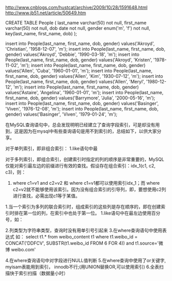 http://www.cnblogs.com/hustcat/archive/2009/10/28/1591648.html
http://www.jb51.net/article/50649.htm

CREATE TABLE People (
   last_name varchar(50)    not null,
   first_name varchar(50)    not null,
   dob        date           not null,
   gender     enum('m', 'f') not null,
   key(last_name, first_name, dob)
);

insert into People(last_name, first_name, dob, gender) values('Akroyd', 'Christian', '1958-12-07', 'm');
insert into People(last_name, first_name, dob, gender) values('Akroyd', 'Debbie', '1990-03-18', 'm');
insert into People(last_name, first_name, dob, gender) values('Akroyd', 'Kristen', '1978-11-02', 'm');
insert into People(last_name, first_name, dob, gender) values('Allen', 'Cuba', '1960-01-01', 'm');
insert into People(last_name, first_name, dob, gender) values('Allen', 'Kim', '1930-07-12', 'm');
insert into People(last_name, first_name, dob, gender) values('Allen', 'Meryl', '1980-12-12', 'm');
insert into People(last_name, first_name, dob, gender) values('Astaire', 'Angelina', '1960-01-01', 'm');
insert into People(last_name, first_name, dob, gender) values('Barrymore', 'Julia', '2000-05-16', 'm');
insert into People(last_name, first_name, dob, gender) values('Basinger', 'Viven', '1976-12-08', 'm');
insert into People(last_name, first_name, dob, gender) values('Basinger', 'Viven', '1979-01-24', 'm');


在MySQL查询语句中，总会发现明明已经建立了查询字段索引，可是却没有用到，这是因为在mysql中有些查询语句是用不到索引的，总结如下，以供大家分享。

对于单列索引，即非组合索引：
1.like语句中最

对于多列索引，即组合索引，创建索引时指定的列的顺序是非常重要的，MySQL仅能对索引最左边的前缀进行有效的查找。假设存在组合索引：idx_1(c1, c2, c3)，则：
1. where c1=v1 and c2=v2 和 where c1=v1都可以使用索引idx_1；而 where c2=v2就不能够使用该索引。因为没有组合索引的引导列，即，要想使用c2列进行查找，必需出现c1等于某值。

1.当一个索引为多列的联合索引时，组成索引的这些列是存在顺序的，即在创建索引时排在第一位的列，在索引中也处于第一位。
1.like语句中在最左边使用百分号，如：

2.列类型为字符串类型，查询时没有用单引号引起来 
3.在where查询语句中使用表达式 
  如：
  select t1.* 
from weibo_content t1
where t1.weibo_id = CONCAT('DDFCV', SUBSTR(t1.weibo_id FROM 6 FOR 4)) and t1.source='微博 weibo.com'

4.在where查询语句中对字段进行NULL值判断 
5.在where查询中使用了or关键字, myisam表能用到索引， innodb不行;(用UNION替换OR,可以使用索引) 
6.全表扫描快于索引扫描（数据量小时）

